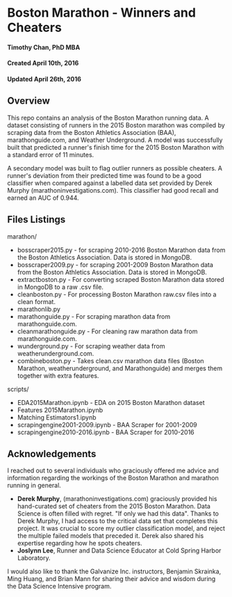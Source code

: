 # Boston Marathon - Winners and Cheaters

#### Timothy Chan, PhD MBA
#### Created April 10th, 2016
#### Updated April 26th, 2016

## Overview

This repo contains an analysis of the Boston Marathon running data.  A dataset consisting of runners in the 2015 Boston marathon was compiled by scraping data from the Boston Athletics Association (BAA), marathonguide.com, and Weather Underground.  A model was successfully built that predicted a runner's finish time for the 2015 Boston Marathon with a standard error of 11 minutes.

A secondary model was built to flag outlier runners as possible cheaters.  A runner's deviation from their predicted time was found to be a good classifier when compared against a labelled data set provided by Derek Murphy (marathoninvestigations.com).  This classifier had good recall and earned an AUC of 0.944.

## Files Listings

marathon/
- bosscraper2015.py - for scraping 2010-2016 Boston Marathon data from the Boston Athletics Association.  Data is stored in MongoDB.
- bosscraper2009.py - for scraping 2001-2009 Boston Marathon data from the Boston Athletics Association.  Data is stored in MongoDB.
- extractboston.py - For converting scraped Boston Marathon data stored in MongoDB to a raw .csv file.
- cleanboston.py - For processing Boston Marathon raw.csv files into a clean format.
- marathonlib.py
- marathonguide.py - For scraping marathon data from marathonguide.com.
- cleanmarathonguide.py - For cleaning raw marathon data from marathonguide.com.
- wunderground.py - For scraping weather data from weatherunderground.com.
- combineboston.py - Takes clean.csv marathon data files (Boston Marathon, weatherunderground, and Marathonguide) and merges them together with extra features.

scripts/
- EDA2015Marathon.ipynb - EDA on 2015 Boston Marathon dataset
- Features 2015Marathon.ipynb
- Matching Estimators1.ipynb
- scrapingengine2001-2009.ipynb - BAA Scraper for 2001-2009
- scrapingengine2010-2016.ipynb - BAA Scraper for 2010-2016

## Acknowledgements

I reached out to several individuals who graciously offered me advice and information regarding the workings of the Boston Marathon and marathon running in general.

- **Derek Murphy**, (marathoninvestigations.com) graciously provided his hand-curated set of cheaters from the 2015 Boston Marathon.  Data Science is often filled with regret.  "If only we had this data".  Thanks to Derek Murphy, I had access to the critical data set that completes this project.  It was crucial to score my outlier classification model, and reject the multiple failed models that preceded it.  Derek also shared his expertise regarding how he spots cheaters.
- **Joslynn Lee**, Runner and Data Science Educator at Cold Spring Harbor Laboratory.

I would also like to thank the Galvanize Inc. instructors, Benjamin Skrainka, Ming Huang, and Brian Mann for sharing their advice and wisdom during the Data Science Intensive program.
